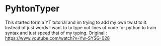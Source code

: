 # PyhtonTyper

This started form a YT tutorial and im trying to add my own twist to it. Instead of just words I want to to type out lines of code for python to train syntax and just speed that of my typing.
Original : https://www.youtube.com/watch?v=Yw-SYSG-028
